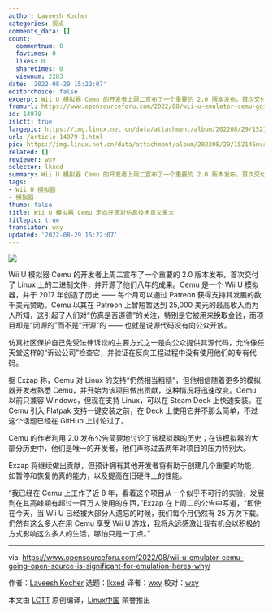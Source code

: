 ```yaml
---
author: Laveesh Kocher
categories: 观点
comments_data: []
count:
  commentnum: 0
  favtimes: 0
  likes: 0
  sharetimes: 0
  viewnum: 2283
date: '2022-08-29 15:22:07'
editorchoice: false
excerpt: Wii U 模拟器 Cemu 的开发者上周二宣布了一个重要的 2.0 版本发布，首次交付了 Linux 上的二进制文件，并开源了他们八年的成果。
fromurl: https://www.opensourceforu.com/2022/08/wii-u-emulator-cemu-going-open-source-is-significant-for-emulation-heres-why/
id: 14979
islctt: true
largepic: https://img.linux.net.cn/data/attachment/album/202208/29/152146nvs93gzs720ftfy8.jpg
url: /article-14979-1.html
pic: https://img.linux.net.cn/data/attachment/album/202208/29/152146nvs93gzs720ftfy8.jpg.thumb.jpg
related: []
reviewer: wxy
selector: lkxed
summary: Wii U 模拟器 Cemu 的开发者上周二宣布了一个重要的 2.0 版本发布，首次交付了 Linux 上的二进制文件，并开源了他们八年的成果。
tags:
- Wii U 模拟器
- 模拟器
thumb: false
title: Wii U 模拟器 Cemu 走向开源对仿真技术意义重大
titlepic: true
translator: wxy
updated: '2022-08-29 15:22:07'
---
```


![](/data/attachment/album/202208/29/152146nvs93gzs720ftfy8.jpg)


Wii U 模拟器 Cemu 的开发者上周二宣布了一个重要的 2.0 版本发布，首次交付了 Linux 上的二进制文件，并开源了他们八年的成果。Cemu 是一个 Wii U 模拟器，并于 2017 年创造了历史 —— 每个月可以通过 Patreon 获得支持其发展的数千美元赞助。Cemu 以其在 Patreon 上曾短暂达到 25,000 美元的最高收入而为人所知，这引起了人们对“仿真是否道德”的关注，特别是它被用来换取金钱，而项目却是“闭源的”而不是“开源”的 —— 也就是说源代码没有向公众开放。


仿真社区保护自己免受法律诉讼的主要方式之一是向公众提供其源代码，允许像任天堂这样的“诉讼公司”检查它，并验证在反向工程过程中没有使用他们的专有代码。


据 Exzap 称，Cemu 对 Linux 的支持“仍然相当粗糙”，但他相信随着更多的模拟器开发者熟悉 Cemu，并开始为该项目做出贡献，这种情况将迅速改变。Cemu 以前只兼容 Windows，但现在支持 Linux，可以在 Steam Deck 上快速安装。在 Cemu 引入 Flatpak 支持一键安装之前，在 Deck 上使用它并不那么简单，不过这个话题已经在 GitHub 上讨论过了。


Cemu 的作者利用 2.0 发布公告简要地讨论了该模拟器的历史；在该模拟器的大部分历史中，他们是唯一的开发者，他们声称过去两年对项目的压力特别大。


Exzap 将继续做出贡献，但预计拥有其他开发者将有助于创建几个重要的功能，如暂停和恢复仿真的能力，以及提高在旧硬件上的性能。


“我已经在 Cemu 上工作了近 8 年，看着这个项目从一个似乎不可行的实验，发展到在其高峰期有超过一百万人使用的东西，”Exzap 在上周二的公告中写道，“即使在今天，当 Wii U 已经被大部分人遗忘的时候，我们每个月仍然有 25 万次下载。仍然有这么多人在用 Cemu 享受 Wii U 游戏，我将永远感激让我有机会以积极的方式影响这么多人的生活，哪怕只是一丁点。”




---


via: <https://www.opensourceforu.com/2022/08/wii-u-emulator-cemu-going-open-source-is-significant-for-emulation-heres-why/>


作者：[Laveesh Kocher](https://www.opensourceforu.com/author/laveesh-kocher/) 选题：[lkxed](https://github.com/lkxed) 译者：[wxy](https://github.com/wxy) 校对：[wxy](https://github.com/wxy)


本文由 [LCTT](https://github.com/LCTT/TranslateProject) 原创编译，[Linux中国](https://linux.cn/) 荣誉推出